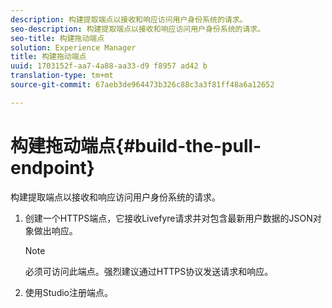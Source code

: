 ```yaml
---
description: 构建提取端点以接收和响应访问用户身份系统的请求。
seo-description: 构建提取端点以接收和响应访问用户身份系统的请求。
seo-title: 构建拖动端点
solution: Experience Manager
title: 构建拖动端点
uuid: 1703152f-aa7-4a88-aa33-d9 f8957 ad42 b
translation-type: tm+mt
source-git-commit: 67aeb3de964473b326c88c3a3f81ff48a6a12652

---
```



# 构建拖动端点{#build-the-pull-endpoint}

构建提取端点以接收和响应访问用户身份系统的请求。

1. 创建一个HTTPS端点，它接收Livefyre请求并对包含最新用户数据的JSON对象做出响应。

   >[!NOTE]
   >
   >必须可访问此端点。强烈建议通过HTTPS协议发送请求和响应。

1. 使用Studio注册端点。
